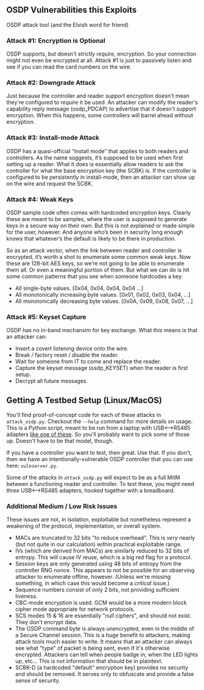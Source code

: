 ## OSDP Vulnerabilities this Exploits
OSDP attack tool (and the Elvish word for friend)

### Attack #1: Encryption is Optional

OSDP supports, but doesn't strictly *require*, encryption. So your connection might not even be encrypted at all. Attack #1 is just to passively listen and see if you can read the card numbers on the wire.

### Attack #2: Downgrade Attack

Just because the controller and reader *support* encryption doesn't mean they're configured to *require* it be used. An attacker can modify the reader's capability reply message (osdp_PDCAP) to advertise that it doesn't support encryption. When this happens, some controllers will barrel ahead without encryption.

### Attack #3: Install-mode Attack

OSDP has a quasi-official “install mode” that applies to both readers and controllers. As the name suggests, it’s supposed to be used when first setting up a reader. What it does is essentially allow readers to ask the controller for what the base encryption key (the SCBK) is. If the controller is configured to be persistently in install-mode, then an attacker can show up on the wire and request the SCBK. 

### Attack #4: Weak Keys

OSDP sample code often comes with hardcoded encryption keys. Clearly these are meant to be samples, where the user is supposed to generate keys in a secure way on their own. But this is not explained or made simple for the user, however. And anyone who’s been in security long enough knows that whatever’s the default is likely to be there in production. 

So as an attack vector, when the link between reader and controller is encrypted, it’s worth a shot to enumerate some common weak keys. Now these are 128-bit AES keys, so we’re not going to be able to enumerate them all. Or even a meaningful portion of them. But what we can do is hit some common patterns that you see when someone hardcodes a key: 

- All single-byte values. [0x04, 0x04, 0x04, 0x04 …]
- All monotonically increasing byte values. [0x01, 0x02, 0x03, 0x04, …]
- All monotonically decreasing byte values. [0x0A, 0x09, 0x08, 0x07, …]

### Attack #5: Keyset Capture

OSDP has no in-band mechansim for key exchange. What this means is that an attacker can:

- Insert a covert listening device onto the wire. 
- Break / factory reset / disable the reader.
- Wait for someone from IT to come and replace the reader.
- Capture the keyset message (osdp_KEYSET) when the reader is first setup.
- Decrypt all future messages.

## Getting A Testbed Setup (Linux/MacOS)

You'll find proof-of-concept code for each of these attacks in `attack_osdp.py`. Checkout the `--help` command for more details on usage. This is a Python script, meant to be run from a laptop with USB<-->RS485 adapters [like one of these](https://www.amazon.com/Serial-Converter-Adapter-Supports-Windows/dp/B0195ZD3P4/). So you'll probably want to pick some of those up. Doesn't have to be that model, though.

If you have a controller you want to test, then great. Use that. If you don't, then we have an intentionally-vulnerable OSDP controller that you can use here: `vulnserver.py`. 

Some of the attacks in `attack_osdp.py` will expect to be as a full MitM between a functioning reader and controller. To test these, you might need *three* USB<-->RS485 adapters, hooked together with a breadboard.

### Additional Medium / Low Risk Issues

These issues are not, in isolation, exploitable but nonetheless represent a weakening of the protocol, implementation, or overall system.

- MACs are truncated to 32 bits "to reduce overhead". This is _very_ nearly (but not quite in our calculation) within practical exploitable range.
- IVs (which are derived from MACs) are similarly reduced to 32 bits of entropy. This will cause IV reuse, which is a big red flag for a protocol.
- Session keys are only generated using 48 bits of entropy from the controller RNG nonce. This appears to not be possible for an observing attacker to enumerate offline, however. (Unless we're missing something, in which case this would become a _critical_ issue.)
- Sequence numbers consist of only 2 bits, not providing sufficient liveness.
- CBC-mode encryption is used. GCM would be a more modern block cipher mode appropriate for network protocols.
- SCS modes 15 & 16 are essentially "null ciphers", and should not exist. They don't encrypt data.
- The OSDP command byte is always unencrypted, even in the middle of a Secure Channel session. This is a huge benefit to attackers, making attack tools much easier to write. It means that an attacker can always see what "type" of packet is being sent, even if it's otherwise encrypted. Attackers can tell when people badge in, when the LED lights up, etc... This is not information that should be in plaintext.
- SCBK-D (a hardcoded "default" encryption key) provides no security and should be removed. It serves only to obfuscate and provide a false sense of security. 
